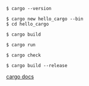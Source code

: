 ```
$ cargo --version
```

```
$ cargo new hello_cargo --bin
$ cd hello_cargo
```

```
$ cargo build
```

```
$ cargo run
```

```
$ cargo check
```

```
$ cargo build --release
```

[cargo docs](https://doc.rust-lang.org/cargo/)
